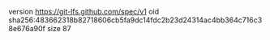 version https://git-lfs.github.com/spec/v1
oid sha256:483662318b82718606cb5fa9dc14fdc2b23d24314ac4bb364c716c38e676a90f
size 87
